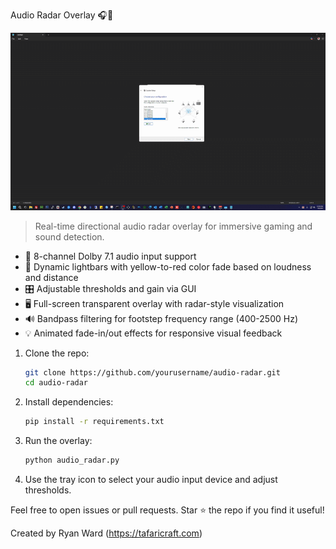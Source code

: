 Audio Radar Overlay 🎧🎯

![Audio-Radar-7.1](https://github.com/RRyanward/Audio-Radar-7.1/blob/main/media/example-2.gif?raw=true)

> Real-time directional audio radar overlay for immersive gaming and sound detection.

- 🎤 8-channel Dolby 7.1 audio input support  
- 🎨 Dynamic lightbars with yellow-to-red color fade based on loudness and distance  
- 🎛️ Adjustable thresholds and gain via GUI  
- 🖥️ Full-screen transparent overlay with radar-style visualization  
- 🔊 Bandpass filtering for footstep frequency range (400-2500 Hz)  
- 💡 Animated fade-in/out effects for responsive visual feedback  

1. Clone the repo:

    ```bash
    git clone https://github.com/yourusername/audio-radar.git
    cd audio-radar
    ```

2. Install dependencies:

    ```bash
    pip install -r requirements.txt
    ```

3. Run the overlay:

    ```bash
    python audio_radar.py
    ```

4. Use the tray icon to select your audio input device and adjust thresholds.

Feel free to open issues or pull requests. Star ⭐ the repo if you find it useful!

Created by Ryan Ward (https://tafaricraft.com)
